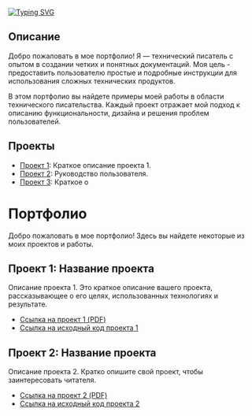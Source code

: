 
<!---Пример кода-->
[![Typing SVG](https://readme-typing-svg.herokuapp.com?color=%2336BCF7&lines=Потфолио+технического+писателя)](https://git.io/typing-svg)





## Описание

Добро пожаловать в мое портфолио! Я — технический писатель с опытом в создании четких и понятных документаций. Моя цель - предоставить пользователю простые и подробные инструкции для использования сложных технических продуктов.

В этом портфолио вы найдете примеры моей работы в области технического писательства. Каждый проект отражает мой подход к описанию функциональности, дизайна и решения проблем пользователей.

## Проекты

* [Проект 1](https://github.com/Kosmos7778/project/blob/main/Автореферат.pdf): Краткое описание проекта 1.
* [Проект 2]([ссылка_на_проект_2](https://github.com/Kosmos7778/project/blob/main/Руководство%20пользователя.pdf)): Руководство пользователя.
* [Проект 3](ссылка_на_проект_3): Краткое о


# Портфолио

Добро пожаловать в мое портфолио! Здесь вы найдете некоторые из моих проектов и работы.

## Проект 1: Название проекта

Описание проекта 1. Это краткое описание вашего проекта, рассказывающее о его целях, использованных технологиях и результате.

- [Ссылка на проект 1 (PDF)](https://github.com/Kosmos7778/project/proj1.pdf)
- [Ссылка на исходный код проекта 1](https://github.com/Kosmos7778/project/proj1)

## Проект 2: Название проекта

Описание проекта 2. Кратко опишите свой проект, чтобы заинтересовать читателя.

- [Ссылка на проект 2 (PDF)]([https://github.com/Kosmos7778/project/proj2.pdf](https://github.com/Kosmos7778/project/blob/main/intellektualnaya-sistema-poiska-neispravnosti-na-samolyote.pdf)https://github.com/Kosmos7778/project/blob/main/intellektualnaya-sistema-poiska-neispravnosti-na-samolyote.pdf)
- [Ссылка на исходный код проекта 2](https://github.com/Kosmos7778/project/proj2)

 

